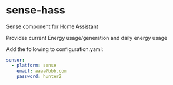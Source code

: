 # sense-hass
Sense component for Home Assistant

Provides current Energy usage/generation and daily energy usage

Add the following to configuration.yaml:
````YAML
sensor:
  - platform: sense
    email: aaaa@bbb.com
    password: hunter2
````

